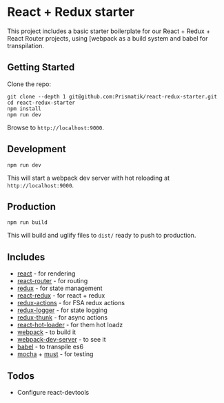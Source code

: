 # React + Redux starter

This project includes a basic starter boilerplate for our React + Redux +
React Router projects, using [webpack as a build system and babel for
transpilation.

## Getting Started

Clone the repo:

```
git clone --depth 1 git@github.com:Prismatik/react-redux-starter.git
cd react-redux-starter
npm install
npm run dev
```

Browse to `http://localhost:9000`.

## Development

```
npm run dev
```

This will start a webpack dev server with hot reloading at
`http://localhost:9000`.

## Production

```
npm run build
```

This will build and uglify files to `dist/` ready to push to production.

## Includes

* [react](https://github.com/facebook/react) - for rendering
* [react-router](https://github.com/reactjs/react-router) - for routing
* [redux](https://github.com/reactjs/redux) - for state management
* [react-redux](https://github.com/reactjs/react-redux) - for react + redux
* [redux-actions](https://github.com/acdlite/redux-actions) - for FSA redux actions
* [redux-logger](https://github.com/theaqua/redux-logger) - for state logging
* [redux-thunk](https://github.com/gaearon/redux-thunk) - for async actions
* [react-hot-loader](https://github.com/gaearon/react-hot-loader) - for them hot loadz
* [webpack](https://github.com/webpack/webpack) - to build it
* [webpack-dev-server](https://github.com/webpack/webpack-dev-server) - to see it
* [babel](https://github.com/babel/babel) - to transpile es6
* [mocha](https://github.com/mochajs/mocha) + [must](https://github.com/moll/js-must) - for testing

## Todos

* Configure react-devtools
